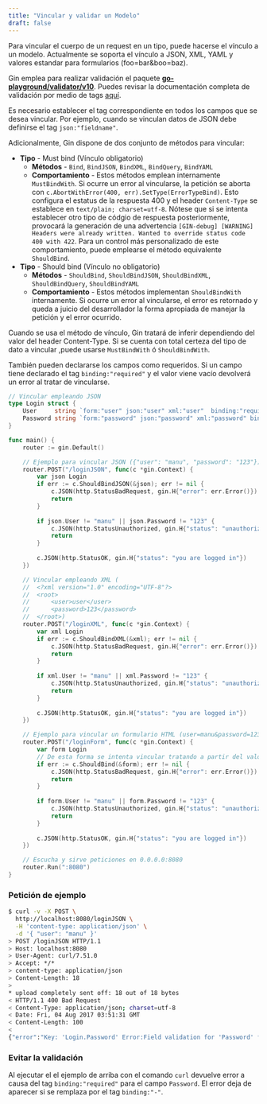 ```yaml
---
title: "Vincular y validar un Modelo"
draft: false
---
```


Para vincular el cuerpo de un request en un tipo, puede hacerse el vínculo a un modelo. Actualmente se soporta el vínculo a JSON, XML, YAML y valores estandar para formularios (foo=bar&boo=baz).

Gin emplea para realizar validación el paquete [**go-playground/validator/v10**](https://github.com/go-playground/validator). Puedes revisar la documentación completa de validación por medio de tags [aquí](https://pkg.go.dev/github.com/go-playground/validator/v10#hdr-Baked_In_Validators_and_Tags).

Es necesario establecer el tag correspondiente en todos los campos que se desea vincular. Por ejemplo, cuando se vinculan datos de JSON debe definirse el tag `json:"fieldname"`.

Adicionalmente, Gin dispone de dos conjunto de métodos para vincular:
- **Tipo** - Must bind (Vínculo obligatorio)
  - **Métodos** - `Bind`, `BindJSON`, `BindXML`, `BindQuery`, `BindYAML`
  - **Comportamiento** - Estos métodos emplean internamente `MustBindWith`. Si ocurre un error al vincularse, la petición se aborta con `c.AbortWithError(400, err).SetType(ErrorTypeBind)`. Esto configura el estatus de la respuesta 400 y el header `Content-Type` se establece en `text/plain; charset=utf-8`. Nótese que si se intenta establecer otro tipo de códgio de respuesta posteriormente, provocará la generación de una advertencia `[GIN-debug] [WARNING] Headers were already written. Wanted to override status code 400 with 422`. Para un control más personalizado de este comportamiento, puede emplearse el método equivalente `ShouldBind`.
- **Tipo** - Should bind (Vínculo no obligatorio)
  - **Métodos** - `ShouldBind`, `ShouldBindJSON`, `ShouldBindXML`, `ShouldBindQuery`, `ShouldBindYAML`
  - **Comportamiento** - Estos métodos implementan `ShouldBindWith` internamente. Si ocurre un error al vincularse, el error es retornado y queda a juicio del desarrollador la forma apropiada de manejar la petición y el error ocurrido.

Cuando se usa el método de vínculo, Gin tratará de inferir dependiendo del valor del header Content-Type. Si se cuenta con total certeza del tipo de dato a vincular ,puede usarse `MustBindWith` ó `ShouldBindWith`.

También pueden declararse los campos como requeridos. Si un campo tiene declarado el tag `binding:"required"` y el valor viene vacío devolverá un error al tratar de vincularse.

```go
// Vincular empleando JSON
type Login struct {
	User     string `form:"user" json:"user" xml:"user"  binding:"required"`
	Password string `form:"password" json:"password" xml:"password" binding:"required"`
}

func main() {
	router := gin.Default()

	// Ejemplo para vincular JSON ({"user": "manu", "password": "123"})
	router.POST("/loginJSON", func(c *gin.Context) {
		var json Login
		if err := c.ShouldBindJSON(&json); err != nil {
			c.JSON(http.StatusBadRequest, gin.H{"error": err.Error()})
			return
		}
		
		if json.User != "manu" || json.Password != "123" {
			c.JSON(http.StatusUnauthorized, gin.H{"status": "unauthorized"})
			return
		} 
		
		c.JSON(http.StatusOK, gin.H{"status": "you are logged in"})
	})

	// Vincular empleando XML (
	//	<?xml version="1.0" encoding="UTF-8"?>
	//	<root>
	//		<user>user</user>
	//		<password>123</password>
	//	</root>)
	router.POST("/loginXML", func(c *gin.Context) {
		var xml Login
		if err := c.ShouldBindXML(&xml); err != nil {
			c.JSON(http.StatusBadRequest, gin.H{"error": err.Error()})
			return
		}
		
		if xml.User != "manu" || xml.Password != "123" {
			c.JSON(http.StatusUnauthorized, gin.H{"status": "unauthorized"})
			return
		} 
		
		c.JSON(http.StatusOK, gin.H{"status": "you are logged in"})
	})

	// Ejemplo para vincular un formulario HTML (user=manu&password=123)
	router.POST("/loginForm", func(c *gin.Context) {
		var form Login
		// De esta forma se intenta vincular tratando a partir del valor del header content-type.
		if err := c.ShouldBind(&form); err != nil {
			c.JSON(http.StatusBadRequest, gin.H{"error": err.Error()})
			return
		}
		
		if form.User != "manu" || form.Password != "123" {
			c.JSON(http.StatusUnauthorized, gin.H{"status": "unauthorized"})
			return
		} 
		
		c.JSON(http.StatusOK, gin.H{"status": "you are logged in"})
	})

	// Escucha y sirve peticiones en 0.0.0.0:8080
	router.Run(":8080")
}
```

### Petición de ejemplo

```sh
$ curl -v -X POST \
  http://localhost:8080/loginJSON \
  -H 'content-type: application/json' \
  -d '{ "user": "manu" }'
> POST /loginJSON HTTP/1.1
> Host: localhost:8080
> User-Agent: curl/7.51.0
> Accept: */*
> content-type: application/json
> Content-Length: 18
>
* upload completely sent off: 18 out of 18 bytes
< HTTP/1.1 400 Bad Request
< Content-Type: application/json; charset=utf-8
< Date: Fri, 04 Aug 2017 03:51:31 GMT
< Content-Length: 100
<
{"error":"Key: 'Login.Password' Error:Field validation for 'Password' failed on the 'required' tag"}
```

### Evitar la validación

Al ejecutar el el ejemplo de arriba con el comando `curl` devuelve error a causa del tag `binding:"required"` para el campo `Password`. El error deja de aparecer si se remplaza por el tag `binding:"-"`.
